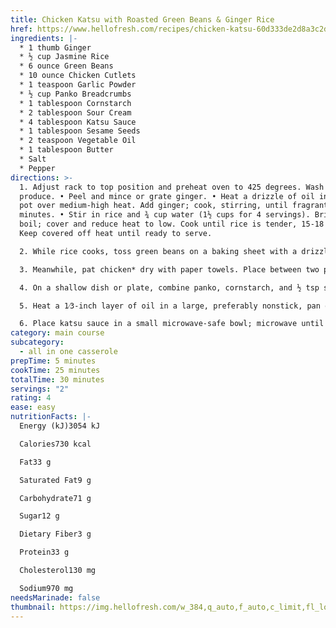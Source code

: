 ```yaml
---
title: Chicken Katsu with Roasted Green Beans & Ginger Rice
href: https://www.hellofresh.com/recipes/chicken-katsu-60d333de2d8a3c2d6548d6a6
ingredients: |-
  * 1 thumb Ginger
  * ½ cup Jasmine Rice
  * 6 ounce Green Beans
  * 10 ounce Chicken Cutlets
  * 1 teaspoon Garlic Powder
  * ½ cup Panko Breadcrumbs
  * 1 tablespoon Cornstarch
  * 2 tablespoon Sour Cream
  * 4 tablespoon Katsu Sauce
  * 1 tablespoon Sesame Seeds
  * 2 teaspoon Vegetable Oil
  * 1 tablespoon Butter
  * Salt
  * Pepper
directions: >-
  1. Adjust rack to top position and preheat oven to 425 degrees. Wash and dry
  produce. • Peel and mince or grate ginger. • Heat a drizzle of oil in a small
  pot over medium-high heat. Add ginger; cook, stirring, until fragrant, 1-2
  minutes. • Stir in rice and ¾ cup water (1½ cups for 4 servings). Bring to a
  boil; cover and reduce heat to low. Cook until rice is tender, 15-18 minutes.
  Keep covered off heat until ready to serve.

  2. While rice cooks, toss green beans on a baking sheet with a drizzle of oil; season with salt and pepper. • Roast on top rack until browned and tender, 12-15 minutes.

  3. Meanwhile, pat chicken* dry with paper towels. Place between two pieces of plastic wrap and pound with a mallet or heavy-bottomed pan until ½ inch thick. Season all over with garlic powder, salt, and pepper.

  4. On a shallow dish or plate, combine panko, cornstarch, and ½ tsp salt (1 tsp for 4 servings). Brush a thin layer of sour cream onto both sides of chicken (you may not use all the sour cream). Working one piece at a time, press chicken into panko mixture, coating all over.

  5. Heat a 1⁄3-inch layer of oil in a large, preferably nonstick, pan over medium-high heat. Once oil is hot enough that a pinch of panko sizzles when added to the pan, add chicken. Cook until panko is golden brown and chicken is cooked through, 2-3 minutes per side. (For 4 servings, cook in batches.) TIP: Thinner pieces will cook faster. • Transfer to a paper-towel-lined plate.

  6. Place katsu sauce in a small microwave-safe bowl; microwave until warm, 20 seconds. • Fluff rice with a fork; stir in 1 TBSP butter (2 TBSP for 4 servings) and season with salt and pepper. • Divide rice, chicken, and green beans between plates. Drizzle chicken with katsu sauce to taste (or serve on the side for dipping). Sprinkle chicken and green beans with as many sesame seeds as you like and serve.
category: main course
subcategory:
  - all in one casserole
prepTime: 5 minutes
cookTime: 25 minutes
totalTime: 30 minutes
servings: "2"
rating: 4
ease: easy
nutritionFacts: |-
  Energy (kJ)3054 kJ

  Calories730 kcal

  Fat33 g

  Saturated Fat9 g

  Carbohydrate71 g

  Sugar12 g

  Dietary Fiber3 g

  Protein33 g

  Cholesterol130 mg

  Sodium970 mg
needsMarinade: false
thumbnail: https://img.hellofresh.com/w_384,q_auto,f_auto,c_limit,fl_lossy/hellofresh_s3/60d333de2d8a3c2d6548d6a6/step-872f1462.jpg
---
```

